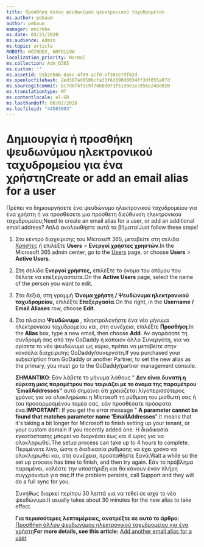 ```yaml
---
title: Προσθήκη άλλου ψευδωνύμου ηλεκτρονικού ταχυδρομείου
ms.author: pebaum
author: pebaum
manager: mnirkhe
ms.date: 04/21/2020
ms.audience: Admin
ms.topic: article
ROBOTS: NOINDEX, NOFOLLOW
localization_priority: Normal
ms.collection: Adm_O365
ms.custom: ''
ms.assetid: 91b2e06b-0a5c-4f89-acfd-ef301e7df82d
ms.openlocfilehash: 2ed387ad8506cfa33f63690d8034ff3df855a07d
ms.sourcegitcommit: bc7d6f4f3c9f7060d073f5130e1ec856e248d020
ms.translationtype: MT
ms.contentlocale: el-GR
ms.lasthandoff: 06/02/2020
ms.locfileid: "44503003"
---
```

# <a name="create-or-add-an-email-alias-for-a-user"></a><span data-ttu-id="66959-102">Δημιουργία ή προσθήκη ψευδωνύμου ηλεκτρονικού ταχυδρομείου για ένα χρήστη</span><span class="sxs-lookup"><span data-stu-id="66959-102">Create or add an email alias for a user</span></span>

<span data-ttu-id="66959-103">Πρέπει να δημιουργήσετε ένα ψευδώνυμο ηλεκτρονικού ταχυδρομείου για ένα χρήστη ή να προσθέσετε μια πρόσθετη διεύθυνση ηλεκτρονικού ταχυδρομείου;</span><span class="sxs-lookup"><span data-stu-id="66959-103">Need to create an email alias for a user, or add an additional email address?</span></span> <span data-ttu-id="66959-104">Απλά ακολουθήστε αυτά τα βήματα!</span><span class="sxs-lookup"><span data-stu-id="66959-104">Just follow these steps!</span></span>
  
1. <span data-ttu-id="66959-105">Στο κέντρο διαχείρισης του Microsoft 365, μεταβείτε στη σελίδα [Χρήστες](https://go.microsoft.com/fwlink/p/?linkid=834822) ή επιλέξτε **Users** \> **Ενεργοί χρήστες χρηστών**.</span><span class="sxs-lookup"><span data-stu-id="66959-105">In the Microsoft 365 admin center, go to the [Users](https://go.microsoft.com/fwlink/p/?linkid=834822) page, or choose **Users** \> **Active Users**.</span></span>
    
2. <span data-ttu-id="66959-106">Στη σελίδα **Ενεργοί χρήστες,** επιλέξτε το όνομα του ατόμου που θέλετε να επεξεργαστείτε.</span><span class="sxs-lookup"><span data-stu-id="66959-106">On the **Active Users** page, select the name of the person you want to edit.</span></span> 
    
3. <span data-ttu-id="66959-107">Στα δεξιά, στη γραμμή **Όνομα χρήστη / Ψευδώνυμα ηλεκτρονικού ταχυδρομείου,** επιλέξτε **Επεξεργασία**.</span><span class="sxs-lookup"><span data-stu-id="66959-107">On the right, in the **Username / Email Aliases** row, choose **Edit**.</span></span>
    
4. <span data-ttu-id="66959-108">Στο πλαίσιο **Ψευδώνυμο** , πληκτρολογήστε ένα νέο μήνυμα ηλεκτρονικού ταχυδρομείου και, στη συνέχεια, επιλέξτε **Προσθήκη**.</span><span class="sxs-lookup"><span data-stu-id="66959-108">In the **Alias** box, type a new email, then choose **Add**.</span></span> <span data-ttu-id="66959-109">Αν αγοράσατε τη συνδρομή σας από την GoDaddy ή κάποιον άλλο Συνεργάτη, για να ορίσετε το νέο ψευδώνυμο ως κύριο, πρέπει να μεταβείτε στην κονσόλα διαχείρισης GoDaddy/συνεργάτη.</span><span class="sxs-lookup"><span data-stu-id="66959-109">If you purchased your subscription from GoDaddy or another Partner, to set the new alias as the primary, you must go to the GoDaddy/partner management console.</span></span> 
    
    <span data-ttu-id="66959-110">**ΣΗΜΑΝΤΙΚΟ**: Εάν λάβετε το μήνυμα λάθους " **Δεν είναι δυνατή η εύρεση μιας παραμέτρου που ταιριάζει με το όνομα της παραμέτρου 'EmailAddresses"** αυτό σημαίνει ότι χρειάζεται λίγοπερισσότερος χρόνος για να ολοκληρώσει η Microsoft τη ρύθμιση του μισθωτή σας ή του προσαρμοσμένου τομέα σας, εάν προσθέσατε πρόσφατα ένα.</span><span class="sxs-lookup"><span data-stu-id="66959-110">**IMPORTANT**: If you get the error message " **A parameter cannot be found that matches parameter name 'EmailAddresses**" it means that it's taking a bit longer for Microsoft to finish setting up your tenant, or your custom domain if you recently added one.</span></span> <span data-ttu-id="66959-111">Η διαδικασία εγκατάστασης μπορεί να διαρκέσει έως και 4 ώρες για να ολοκληρωθεί.</span><span class="sxs-lookup"><span data-stu-id="66959-111">The setup process can take up to 4 hours to complete.</span></span> <span data-ttu-id="66959-112">Περιμένετε λίγο, ώστε η διαδικασία ρύθμισης να έχει χρόνο να ολοκληρωθεί και, στη συνέχεια, προσπαθήστε ξανά.</span><span class="sxs-lookup"><span data-stu-id="66959-112">Wait a while so the set up process has time to finish, and then try again.</span></span> <span data-ttu-id="66959-113">Εάν το πρόβλημα παραμένει, καλέστε την υποστήριξη και θα κάνουν έναν πλήρη συγχρονισμό για σας.</span><span class="sxs-lookup"><span data-stu-id="66959-113">If the problem persists, call Support and they will do a full sync for you.</span></span>
    
    <span data-ttu-id="66959-114">Συνήθως διαρκεί περίπου 30 λεπτά για να τεθεί σε ισχύ το νέο ψευδώνυμο.</span><span class="sxs-lookup"><span data-stu-id="66959-114">It usually takes about 30 minutes for the new alias to take effect.</span></span>
    
    <span data-ttu-id="66959-115">**Για περισσότερες λεπτομέρειες, ανατρέξτε σε αυτό το άρθρο:** [Προσθήκη άλλου ψευδωνύμου ηλεκτρονικού ταχυδρομείου για ένα χρήστη](https://docs.microsoft.com/microsoft-365/admin/email/add-another-email-alias-for-a-user)</span><span class="sxs-lookup"><span data-stu-id="66959-115">**For more details, see this article:** [Add another email alias for a user](https://docs.microsoft.com/microsoft-365/admin/email/add-another-email-alias-for-a-user)</span></span>
    

